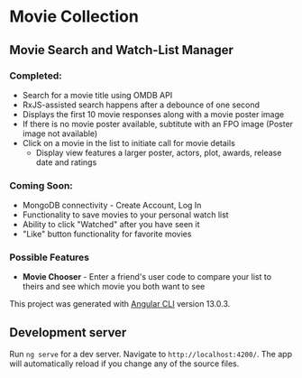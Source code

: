 # Movie Collection
## Movie Search and Watch-List Manager

### Completed:

- Search for a movie title using OMDB API
- RxJS-assisted search happens after a debounce of one second
- Displays the first 10 movie responses along with a movie poster image
- If there is no movie poster available, subtitute with an FPO image (Poster image not available)
- Click on a movie in the list to initiate call for movie details
  - Display view features a larger poster, actors, plot, awards, release date and ratings

### Coming Soon:

- MongoDB connectivity - Create Account, Log In
- Functionality to save movies to your personal watch list
- Ability to click "Watched" after you have seen it
- "Like" button functionality for favorite movies

### Possible Features

- **Movie Chooser** - Enter a friend's user code to compare your list to theirs and see which movie you both want to see

This project was generated with [Angular CLI](https://github.com/angular/angular-cli) version 13.0.3.

## Development server

Run `ng serve` for a dev server. Navigate to `http://localhost:4200/`. The app will automatically reload if you change any of the source files.
